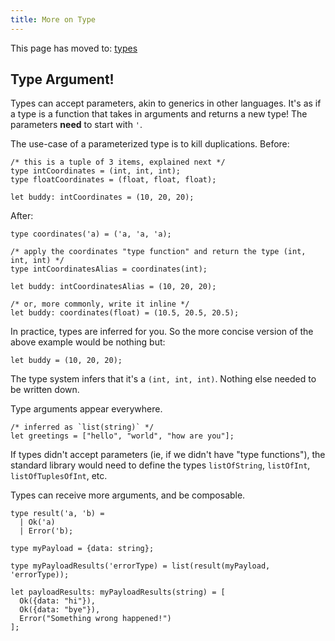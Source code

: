 ```yaml
---
title: More on Type
---
```


This page has moved to: [types](type.md)

## Type Argument!

Types can accept parameters, akin to generics in other languages. It's as if a type is a function that takes in arguments and returns a new type! The parameters **need** to start with `'`.

The use-case of a parameterized type is to kill duplications. Before:

```reason
/* this is a tuple of 3 items, explained next */
type intCoordinates = (int, int, int);
type floatCoordinates = (float, float, float);

let buddy: intCoordinates = (10, 20, 20);
```

After:

```reason
type coordinates('a) = ('a, 'a, 'a);

/* apply the coordinates "type function" and return the type (int, int, int) */
type intCoordinatesAlias = coordinates(int);

let buddy: intCoordinatesAlias = (10, 20, 20);

/* or, more commonly, write it inline */
let buddy: coordinates(float) = (10.5, 20.5, 20.5);
```

In practice, types are inferred for you. So the more concise version of the above example would be nothing but:

```reason
let buddy = (10, 20, 20);
```

The type system infers that it's a `(int, int, int)`. Nothing else needed to be written down.

Type arguments appear everywhere.

```reason
/* inferred as `list(string)` */
let greetings = ["hello", "world", "how are you"];
```

If types didn't accept parameters (ie, if we didn't have "type functions"), the standard library would need to define the types `listOfString`, `listOfInt`, `listOfTuplesOfInt`, etc.

Types can receive more arguments, and be composable.

```reason
type result('a, 'b) =
  | Ok('a)
  | Error('b);

type myPayload = {data: string};

type myPayloadResults('errorType) = list(result(myPayload, 'errorType));

let payloadResults: myPayloadResults(string) = [
  Ok({data: "hi"}),
  Ok({data: "bye"}),
  Error("Something wrong happened!")
];
```
